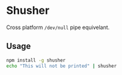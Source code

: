 # Shusher

Cross platform `/dev/null` pipe equivelant.

## Usage
```bash
npm install -g shusher
echo "This will not be printed" | shusher
```
